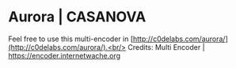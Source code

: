 # Aurora | CASANOVA
Feel free to use this multi-encoder in [http://c0delabs.com/aurora/](http://c0delabs.com/aurora/).<br/>
Credits: Multi Encoder | https://encoder.internetwache.org
